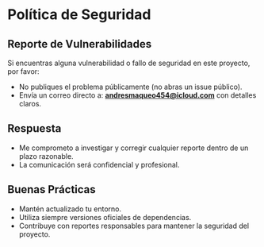 # Política de Seguridad

## Reporte de Vulnerabilidades

Si encuentras alguna vulnerabilidad o fallo de seguridad en este proyecto, por favor:

- No publiques el problema públicamente (no abras un issue público).
- Envía un correo directo a: **andresmaqueo454@icloud.com** con detalles claros.

## Respuesta

- Me comprometo a investigar y corregir cualquier reporte dentro de un plazo razonable.
- La comunicación será confidencial y profesional.

## Buenas Prácticas

- Mantén actualizado tu entorno.
- Utiliza siempre versiones oficiales de dependencias.
- Contribuye con reportes responsables para mantener la seguridad del proyecto.
